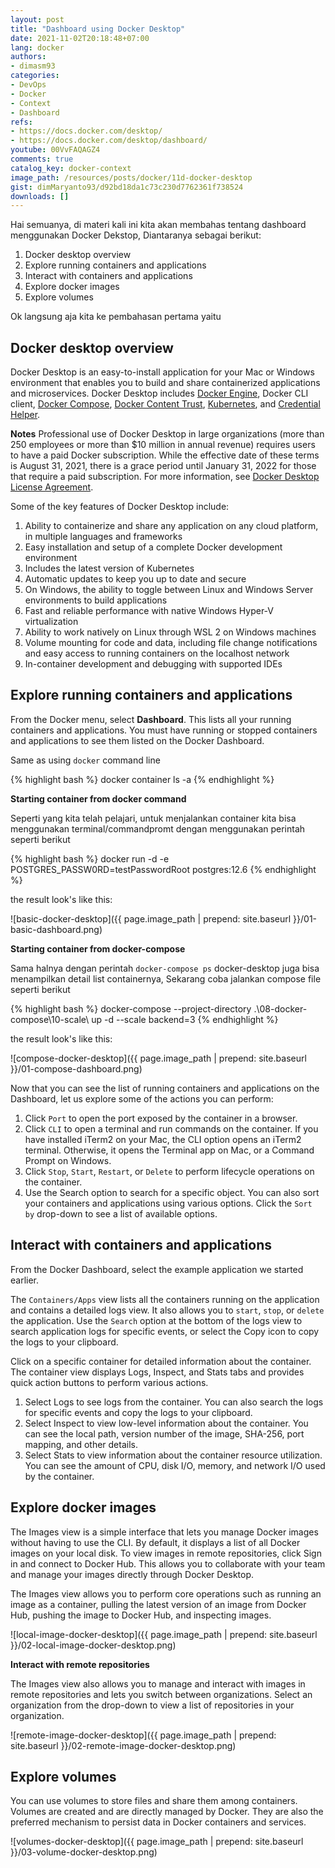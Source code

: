 ```yaml
---
layout: post
title: "Dashboard using Docker Desktop"
date: 2021-11-02T20:18:48+07:00
lang: docker
authors:
- dimasm93
categories:
- DevOps
- Docker
- Context
- Dashboard
refs: 
- https://docs.docker.com/desktop/
- https://docs.docker.com/desktop/dashboard/
youtube: 00VvFAQAGZ4
comments: true
catalog_key: docker-context
image_path: /resources/posts/docker/11d-docker-desktop
gist: dimMaryanto93/d92bd18da1c73c230d7762361f738524
downloads: []
---
```


Hai semuanya, di materi kali ini kita akan membahas tentang dashboard menggunakan Docker Dekstop, Diantaranya sebagai berikut:

1. Docker desktop overview
2. Explore running containers and applications
3. Interact with containers and applications
4. Explore docker images
5. Explore volumes

Ok langsung aja kita ke pembahasan pertama yaitu

## Docker desktop overview

Docker Desktop is an easy-to-install application for your Mac or Windows environment that enables you to build and share containerized applications and microservices. Docker Desktop includes [Docker Engine](https://docs.docker.com/engine/), Docker CLI client, [Docker Compose](https://docs.docker.com/compose/), [Docker Content Trust](https://docs.docker.com/engine/security/trust/), [Kubernetes](https://github.com/kubernetes/kubernetes/), and [Credential Helper](https://github.com/docker/docker-credential-helpers/).

**Notes** Professional use of Docker Desktop in large organizations (more than 250 employees or more than $10 million in annual revenue) requires users to have a paid Docker subscription. While the effective date of these terms is August 31, 2021, there is a grace period until January 31, 2022 for those that require a paid subscription. For more information, see [Docker Desktop License Agreement](https://docs.docker.com/subscription/#docker-desktop-license-agreement).

Some of the key features of Docker Desktop include:

1. Ability to containerize and share any application on any cloud platform, in multiple languages and frameworks
2. Easy installation and setup of a complete Docker development environment
3. Includes the latest version of Kubernetes
4. Automatic updates to keep you up to date and secure
5. On Windows, the ability to toggle between Linux and Windows Server environments to build applications
6. Fast and reliable performance with native Windows Hyper-V virtualization
7. Ability to work natively on Linux through WSL 2 on Windows machines
8. Volume mounting for code and data, including file change notifications and easy access to running containers on the localhost network
9. In-container development and debugging with supported IDEs

## Explore running containers and applications

From the Docker menu, select **Dashboard**. This lists all your running containers and applications. You must have running or stopped containers and applications to see them listed on the Docker Dashboard.

Same as using `docker` command line 

{% highlight bash %}
docker container ls -a
{% endhighlight %}

**Starting container from docker command**

Seperti yang kita telah pelajari, untuk menjalankan container kita bisa menggunakan terminal/commandpromt dengan menggunakan perintah seperti berikut

{% highlight bash %}
docker run -d -e POSTGRES_PASSW0RD=testPasswordRoot postgres:12.6
{% endhighlight %}

the result look's like this:

![basic-docker-desktop]({{ page.image_path | prepend: site.baseurl }}/01-basic-dashboard.png)

**Starting container from docker-compose**

Sama halnya dengan perintah `docker-compose ps` docker-desktop juga bisa menampilkan detail list containernya, Sekarang coba jalankan compose file seperti berikut

{% highlight bash %}
docker-compose --project-directory .\08-docker-compose\10-scale\ up -d --scale backend=3
{% endhighlight %}

the result look's like this:

![compose-docker-desktop]({{ page.image_path | prepend: site.baseurl }}/01-compose-dashboard.png)

Now that you can see the list of running containers and applications on the Dashboard, let us explore some of the actions you can perform:

1. Click `Port` to open the port exposed by the container in a browser.
2. Click `CLI` to open a terminal and run commands on the container. If you have installed iTerm2 on your Mac, the CLI option opens an iTerm2 terminal. Otherwise, it opens the Terminal app on Mac, or a Command Prompt on Windows.
3. Click `Stop`, `Start`, `Restart`, or `Delete` to perform lifecycle operations on the container.
4. Use the Search option to search for a specific object. You can also sort your containers and applications using various options. Click the `Sort by` drop-down to see a list of available options.

## Interact with containers and applications

From the Docker Dashboard, select the example application we started earlier.

The `Containers/Apps` view lists all the containers running on the application and contains a detailed logs view. It also allows you to `start`, `stop`, or `delete` the application. Use the `Search` option at the bottom of the logs view to search application logs for specific events, or select the Copy icon to copy the logs to your clipboard.

Click on a specific container for detailed information about the container. The container view displays Logs, Inspect, and Stats tabs and provides quick action buttons to perform various actions.

1. Select Logs to see logs from the container. You can also search the logs for specific events and copy the logs to your clipboard.
2. Select Inspect to view low-level information about the container. You can see the local path, version number of the image, SHA-256, port mapping, and other details.
3. Select Stats to view information about the container resource utilization. You can see the amount of CPU, disk I/O, memory, and network I/O used by the container.

## Explore docker images

The Images view is a simple interface that lets you manage Docker images without having to use the CLI. By default, it displays a list of all Docker images on your local disk. To view images in remote repositories, click Sign in and connect to Docker Hub. This allows you to collaborate with your team and manage your images directly through Docker Desktop.

The Images view allows you to perform core operations such as running an image as a container, pulling the latest version of an image from Docker Hub, pushing the image to Docker Hub, and inspecting images.

![local-image-docker-desktop]({{ page.image_path | prepend: site.baseurl }}/02-local-image-docker-desktop.png)

**Interact with remote repositories**

The Images view also allows you to manage and interact with images in remote repositories and lets you switch between organizations. Select an organization from the drop-down to view a list of repositories in your organization.

![remote-image-docker-desktop]({{ page.image_path | prepend: site.baseurl }}/02-remote-image-docker-desktop.png)

## Explore volumes

You can use volumes to store files and share them among containers. Volumes are created and are directly managed by Docker. They are also the preferred mechanism to persist data in Docker containers and services.

![volumes-docker-desktop]({{ page.image_path | prepend: site.baseurl }}/03-volume-docker-desktop.png)